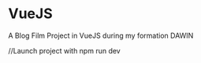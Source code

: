 # VueJS

A Blog Film Project in VueJS during my formation DAWIN

//Launch project with
npm run dev 
